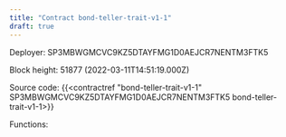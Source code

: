 ```yaml
---
title: "Contract bond-teller-trait-v1-1"
draft: true
---
```

Deployer: SP3MBWGMCVC9KZ5DTAYFMG1D0AEJCR7NENTM3FTK5


 



Block height: 51877 (2022-03-11T14:51:19.000Z)

Source code: {{<contractref "bond-teller-trait-v1-1" SP3MBWGMCVC9KZ5DTAYFMG1D0AEJCR7NENTM3FTK5 bond-teller-trait-v1-1>}}

Functions:


